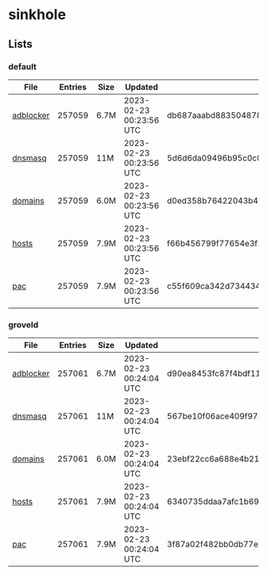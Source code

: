 # sinkhole

## Lists

### default

|File|Entries|Size|Updated|Hash|
|-|-|-|-|-|
|[adblocker](https://raw.githubusercontent.com/groveld/sinkhole/lists/default/adblocker.txt)|257059|6.7M|2023-02-23 00:23:56 UTC|db687aaabd883504878dff0c5f54ec3ec8e6fb0cc1879829cde2403c29278e6a|
|[dnsmasq](https://raw.githubusercontent.com/groveld/sinkhole/lists/default/dnsmasq.txt)|257059|11M|2023-02-23 00:23:56 UTC|5d6d6da09496b95c0c064980b74e4738b90ba8c765aafcae2248a21212b22100|
|[domains](https://raw.githubusercontent.com/groveld/sinkhole/lists/default/domains.txt)|257059|6.0M|2023-02-23 00:23:56 UTC|d0ed358b76422043b49e9d5446f1006b9285e9095ffc1ba0f0500fb10d47a905|
|[hosts](https://raw.githubusercontent.com/groveld/sinkhole/lists/default/hosts.txt)|257059|7.9M|2023-02-23 00:23:56 UTC|f66b456799f77654e3f113b47b3d09efb149957a6c65946ad34b05615ed8b2eb|
|[pac](https://raw.githubusercontent.com/groveld/sinkhole/lists/default/pac.txt)|257059|7.9M|2023-02-23 00:23:56 UTC|c55f609ca342d734434d689b47a7a5f5aa928fe589685bb079f99b73e09e9e56|

### groveld

|File|Entries|Size|Updated|Hash|
|-|-|-|-|-|
|[adblocker](https://raw.githubusercontent.com/groveld/sinkhole/lists/groveld/adblocker.txt)|257061|6.7M|2023-02-23 00:24:04 UTC|d90ea8453fc87f4bdf111fc7c604272bfafc0060f4fc1dc08eb048616a4e1473|
|[dnsmasq](https://raw.githubusercontent.com/groveld/sinkhole/lists/groveld/dnsmasq.txt)|257061|11M|2023-02-23 00:24:04 UTC|567be10f06ace409f974e361c0a091d1c8f536939330830b2c46b74819b9dced|
|[domains](https://raw.githubusercontent.com/groveld/sinkhole/lists/groveld/domains.txt)|257061|6.0M|2023-02-23 00:24:04 UTC|23ebf22cc6a688e4b21604b63fa254e866a4999521751a957a33ece39ec46e05|
|[hosts](https://raw.githubusercontent.com/groveld/sinkhole/lists/groveld/hosts.txt)|257061|7.9M|2023-02-23 00:24:04 UTC|6340735ddaa7afc1b69ba159763da8ab9711e3735e33634d60bd68fcc06010a1|
|[pac](https://raw.githubusercontent.com/groveld/sinkhole/lists/groveld/pac.txt)|257061|7.9M|2023-02-23 00:24:04 UTC|3f87a02f482bb0db77e91d22c9d8c51270a3e50995147115c6d6c8739dbd9f0b|
